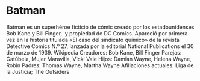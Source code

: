 # Batman
Batman es un superhéroe ficticio de cómic creado por los estadounidenses 
Bob Kane y Bill Finger, ​ y propiedad de DC Comics.
Apareció por primera vez en la historia titulada «El caso del sindicato químico»
de la revista Detective Comics N.º 27, lanzada por la editorial National
Publications el 30 de marzo de 1939. Wikipedia
Creadores: Bob Kane, Bill Finger
Parejas: Gatúbela, Mujer Maravilla, Vicki Vale
Hijos: Damian Wayne, Helena Wayne, Robin
Padres: Thomas Wayne, Martha Wayne
Afiliaciones actuales: Liga de la Justicia; The Outsiders
